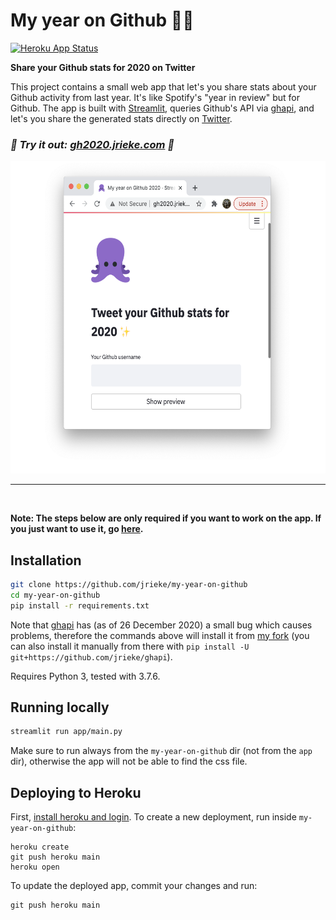 # My year on Github 🧑‍💻

[![Heroku App Status](http://heroku-shields.herokuapp.com/my-year-on-github)](http://gh2020.jrieke.com)

**Share your Github stats for 2020 on Twitter**

This project contains a small web app that let's you share stats about your Github activity from last year. It's like Spotify's "year in review" but for Github. The app is built with [Streamlit](https://www.streamlit.io/), queries Github's API via [ghapi](https://ghapi.fast.ai/), and let's you share the generated stats directly on [Twitter](https://twitter.com/).

### *🚀 Try it out: [gh2020.jrieke.com](http://gh2020.jrieke.com/) 🚀*

<p align="center">
    <a href="http://gh2020.jrieke.com/"><img src="images/preview.png" height=500></a>
</p>

---

<br>

**Note: The steps below are only required if you want to work on the app. If you just want to use it, go [here](http://gh2020.jrieke.com/).**

## Installation

```bash
git clone https://github.com/jrieke/my-year-on-github
cd my-year-on-github
pip install -r requirements.txt
```

Note that [ghapi](https://ghapi.fast.ai/) has (as of 26 December 2020) a small bug which causes problems, therefore the commands above will install it from [my fork](https://github.com/jrieke/ghapi) (you can also install it manually from there with `pip install -U git+https://github.com/jrieke/ghapi`).

Requires Python 3, tested with 3.7.6.


## Running locally

```bash
streamlit run app/main.py
```

Make sure to run always from the `my-year-on-github` dir (not from the `app `dir), otherwise the app will not be able to find the css file.

## Deploying to Heroku

First, [install heroku and login](https://devcenter.heroku.com/articles/getting-started-with-python#set-up). 
To create a new deployment, run inside `my-year-on-github`:

```
heroku create
git push heroku main
heroku open
```

To update the deployed app, commit your changes and run:

```
git push heroku main
```